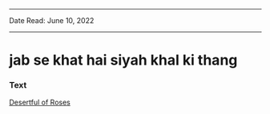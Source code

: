 
---

Date Read: June 10, 2022

---


# jab se khat hai siyah khal ki thang


### Text

[Desertful of Roses](http://www.columbia.edu/itc/mealac/pritchett/00garden/02c/0263/index_0263.html)

